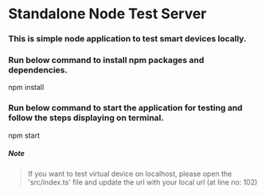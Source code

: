 # Standalone Node Test Server

### This is simple node application to test smart devices locally. 

### Run below command to install npm packages and dependencies.
npm install

### Run below command to start the application for testing and follow the steps displaying on terminal.
npm start

##### Note ######
> If you want to test virtual device on localhost, please open the 'src/index.ts' file and update the url with your local url (at line no: 102)

